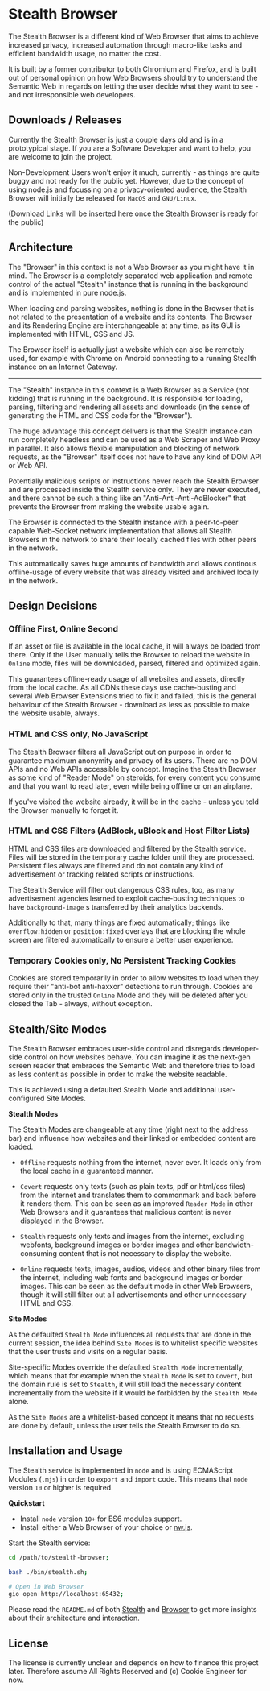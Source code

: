 
# Stealth Browser

The Stealth Browser is a different kind of Web Browser that aims to achieve increased privacy,
increased automation through macro-like tasks and efficient bandwidth usage, no matter the cost.

It is built by a former contributor to both Chromium and Firefox, and is built out of personal
opinion on how Web Browsers should try to understand the Semantic Web in regards on letting the
user decide what they want to see - and not irresponsible web developers.


## Downloads / Releases

Currently the Stealth Browser is just a couple days old and is in a prototypical stage. If you
are a Software Developer and want to help, you are welcome to join the project.

Non-Development Users won't enjoy it much, currently - as things are quite buggy and not ready
for the public yet. However, due to the concept of using node.js and focussing on a privacy-oriented
audience, the Stealth Browser will initially be released for `MacOS` and `GNU/Linux`.

(Download Links will be inserted here once the Stealth Browser is ready for the public)


## Architecture

The "Browser" in this context is not a Web Browser as you might have it in mind. The Browser is
a completely separated web application and remote control of the actual "Stealth" instance
that is running in the background and is implemented in pure node.js.

When loading and parsing websites, nothing is done in the Browser that is not related to the
presentation of a website and its contents. The Browser and its Rendering Engine are
interchangeable at any time, as its GUI is implemented with HTML, CSS and JS.

The Browser itself is actually just a website which can also be remotely used, for example with
Chrome on Android connecting to a running Stealth instance on an Internet Gateway.

---------------------------------------------------------------------------------------------------

The "Stealth" instance in this context is a Web Browser as a Service (not kidding) that is
running in the background. It is responsible for loading, parsing, filtering and rendering
all assets and downloads (in the sense of generating the HTML and CSS code for the "Browser").

The huge advantage this concept delivers is that the Stealth instance can run completely
headless and can be used as a Web Scraper and Web Proxy in parallel. It also allows flexible
manipulation and blocking of network requests, as the "Browser" itself does not have to have
any kind of DOM API or Web API.

Potentially malicious scripts or instructions never reach the Stealth Browser and are processed
inside the Stealth service only. They are never executed, and there cannot be such a thing like
an "Anti-Anti-Anti-AdBlocker" that prevents the Browser from making the website usable again.

The Browser is connected to the Stealth instance with a peer-to-peer capable Web-Socket network
implementation that allows all Stealth Browsers in the network to share their locally cached
files with other peers in the network.

This automatically saves huge amounts of bandwidth and allows continous offline-usage of every
website that was already visited and archived locally in the network.


## Design Decisions


### Offline First, Online Second

If an asset or file is available in the local cache, it will always be loaded from there. Only if
the User manually tells the Browser to reload the website in `Online` mode, files will be downloaded,
parsed, filtered and optimized again.

This guarantees offline-ready usage of all websites and assets, directly from the local cache. As
all CDNs these days use cache-busting and several Web Browser Extensions tried to fix it and failed,
this is the general behaviour of the Stealth Browser - download as less as possible to make the
website usable, always.


### HTML and CSS only, No JavaScript

The Stealth Browser filters all JavaScript out on purpose in order to guarantee maximum anonymity
and privacy of its users. There are no DOM APIs and no Web APIs accessible by concept. Imagine
the Stealth Browser as some kind of "Reader Mode" on steroids, for every content you consume and
that you want to read later, even while being offline or on an airplane.

If you've visited the website already, it will be in the cache - unless you told the Browser
manually to forget it.


### HTML and CSS Filters (AdBlock, uBlock and Host Filter Lists)

HTML and CSS files are downloaded and filtered by the Stealth service. Files will be stored in
the temporary cache folder until they are processed. Persistent files always are filtered and
do not contain any kind of advertisement or tracking related scripts or instructions.

The Stealth Service will filter out dangerous CSS rules, too, as many advertisement agencies
learned to exploit cache-busting techniques to have `background-image` s transferred by their
analytics backends.

Additionally to that, many things are fixed automatically; things like `overflow:hidden` or
`position:fixed` overlays that are blocking the whole screen are filtered automatically to
ensure a better user experience.


### Temporary Cookies only, No Persistent Tracking Cookies

Cookies are stored temporarily in order to allow websites to load when they require their
"anti-bot anti-haxxor" detections to run through. Cookies are stored only in the trusted
`Online` Mode and they will be deleted after you closed the Tab - always, without exception.


## Stealth/Site Modes

The Stealth Browser embraces user-side control and disregards developer-side control on how
websites behave. You can imagine it as the next-gen screen reader that embraces the Semantic Web
and therefore tries to load as less content as possible in order to make the website readable.

This is achieved using a defaulted Stealth Mode and additional user-configured Site Modes.

**Stealth Modes**

The Stealth Modes are changeable at any time (right next to the address bar) and influence how
websites and their linked or embedded content are loaded.

- `Offline` requests nothing from the internet, never ever. It loads only from the local cache
  in a guaranteed manner.

- `Covert` requests only texts (such as plain texts, pdf or html/css files) from the internet
  and translates them to commonmark and back before it renders them. This can be seen as an
  improved `Reader Mode` in other Web Browsers and it guarantees that malicious content is never
  displayed in the Browser.

- `Stealth` requests only texts and images from the internet, excluding webfonts, background images
  or border images and other bandwidth-consuming content that is not necessary to display the
  website.

- `Online` requests texts, images, audios, videos and other binary files from the internet,
  including web fonts and background images or border images. This can be seen as the default mode
  in other Web Browsers, though it will still filter out all advertisements and other unnecessary
  HTML and CSS.

**Site Modes**

As the defaulted `Stealth Mode` influences all requests that are done in the current session, the
idea behind `Site Modes` is to whitelist specific websites that the user trusts and visits on a
regular basis.

Site-specific Modes override the defaulted `Stealth Mode` incrementally, which means that for
example when the `Stealth Mode` is set to `Covert`, but the domain rule is set to `Stealth`, it will
still load the necessary content incrementally from the website if it would be forbidden by the
`Stealth Mode` alone.

As the `Site Modes` are a whitelist-based concept it means that no requests are done by default,
unless the user tells the Stealth Browser to do so.


## Installation and Usage

The Stealth service is implemented in `node` and is using
ECMAScript Modules (`.mjs`) in order to `export` and `import`
code. This means that `node` version `10` or higher is required.


**Quickstart**

- Install `node` version `10+` for ES6 modules support.
- Install either a Web Browser of your choice or [nw.js](https://nwjs.io/downloads).

Start the Stealth service:

```bash
cd /path/to/stealth-browser;

bash ./bin/stealth.sh;

# Open in Web Browser
gio open http://localhost:65432;
```

Please read the `README.md` of both [Stealth](./stealth) and [Browser](./browser) to get more
insights about their architecture and interaction.


## License

The license is currently unclear and depends on how to finance this project later.
Therefore assume All Rights Reserved and (c) Cookie Engineer for now.

